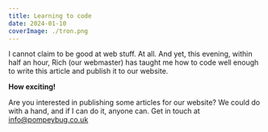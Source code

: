```yaml
---
title: Learning to code 
date: 2024-01-10
coverImage: ./tron.png
---
```


I cannot claim to be good at web stuff. At all. And yet, this evening, within half an hour, Rich (our webmaster) has taught me how to code well enough to write this article and publish it to our website. 

**How exciting!**

Are you interested in publishing some articles for our website? We could do with a hand, and if I can do it, anyone can. 
Get in touch at info@pompeybug.co.uk 
